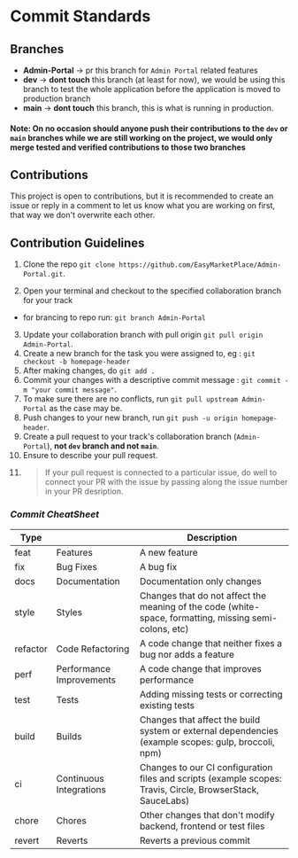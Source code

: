 # Commit Standards

## Branches

- **Admin-Portal** -> pr this branch for `Admin Portal` related features
- **dev** -> **dont touch** this branch (at least for now), we would be using this branch to test the whole application before the application is moved to production branch
- **main** -> **dont touch** this branch, this is what is running in production.

#### Note: On no occasion should anyone push their contributions to the `dev` or `main` branches while we are still working on the project, we would only merge tested and verified contributions to those two branches

## Contributions

This project is open to contributions, but it is recommended to create an issue or reply in a comment to let us know what you are working on first, that way we don't overwrite each other.

## Contribution Guidelines

1. Clone the repo `git clone https://github.com/EasyMarketPlace/Admin-Portal.git`.

2. Open your terminal and checkout to the specified collaboration branch for your track

- for brancing to repo run: `git branch Admin-Portal`

3. Update your collaboration branch with pull origin `git pull origin Admin-Portal`.
4. Create a new branch for the task you were assigned to, eg : `git checkout -b homepage-header`
5. After making changes, do `git add .`
6. Commit your changes with a descriptive commit message : `git commit -m "your commit message"`.
7. To make sure there are no conflicts, run `git pull upstream Admin-Portal`  as the case may be.
8. Push changes to your new branch, run `git push -u origin homepage-header`.
9. Create a pull request to your track's collaboration branch (`Admin-Portal`), **not `dev` branch and not `main`**.
10. Ensure to describe your pull request.
11. > If your pull request is connected to a particular issue, do well to connect your PR with the issue by passing along the issue number in your PR desription.

### _Commit CheatSheet_

| Type     |                          | Description                                                                                                 |
| -------- | ------------------------ | ----------------------------------------------------------------------------------------------------------- |
| feat     | Features                 | A new feature                                                                                               |
| fix      | Bug Fixes                | A bug fix                                                                                                   |
| docs     | Documentation            | Documentation only changes                                                                                  |
| style    | Styles                   | Changes that do not affect the meaning of the code (white-space, formatting, missing semi-colons, etc)      |
| refactor | Code Refactoring         | A code change that neither fixes a bug nor adds a feature                                                   |
| perf     | Performance Improvements | A code change that improves performance                                                                     |
| test     | Tests                    | Adding missing tests or correcting existing tests                                                           |
| build    | Builds                   | Changes that affect the build system or external dependencies (example scopes: gulp, broccoli, npm)         |
| ci       | Continuous Integrations  | Changes to our CI configuration files and scripts (example scopes: Travis, Circle, BrowserStack, SauceLabs) |
| chore    | Chores                   | Other changes that don't modify backend, frontend or test files                                             |
| revert   | Reverts                  | Reverts a previous commit                                                                                   
